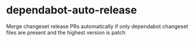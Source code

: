# dependabot-auto-release

Merge changeset release PRs automatically if only dependabot changeset files are present and the highest version is patch
